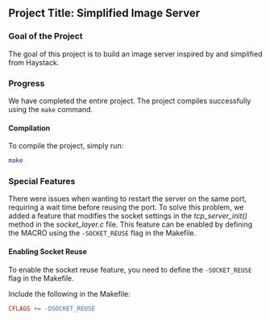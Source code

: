 ## Project Title: Simplified Image Server

### Goal of the Project
The goal of this project is to build an image server inspired by and simplified from Haystack. 

### Progress
We have completed the entire project. The project compiles successfully using the `make` command.

#### Compilation
To compile the project, simply run:
```sh
make
```

### Special Features
There were issues when wanting to restart the server on the same port, requiring a wait time before reusing the port. To solve this problem, we added a feature that modifies the socket settings in the *tcp_server_init()* method in the *socket_layer.c* file. This feature can be enabled by defining the MACRO using the `-SOCKET_REUSE` flag in the Makefile.

#### Enabling Socket Reuse
To enable the socket reuse feature, you need to define the `-SOCKET_REUSE` flag in the Makefile.

Include the following in the Makefile:
```makefile
CFLAGS += -DSOCKET_REUSE
```



